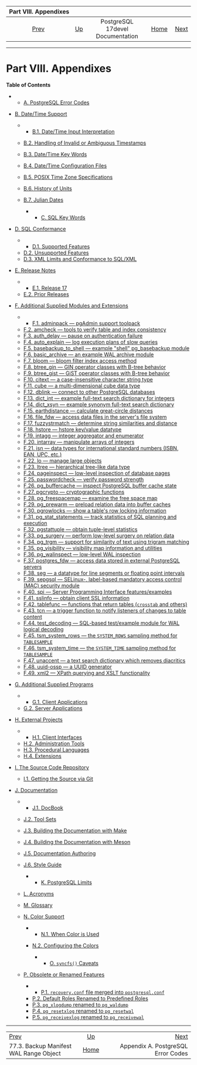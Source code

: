 <!--?xml version="1.0" encoding="UTF-8" standalone="no"?-->

|                               Part VIII. Appendixes                               |                                                     |                                  |                                                       |                                                                      |
| :-------------------------------------------------------------------------------: | :-------------------------------------------------- | :------------------------------: | ----------------------------------------------------: | -------------------------------------------------------------------: |
| [Prev](backup-manifest-wal-ranges.html "77.3. Backup Manifest WAL Range Object")  | [Up](index.html "PostgreSQL 17devel Documentation") | PostgreSQL 17devel Documentation | [Home](index.html "PostgreSQL 17devel Documentation") |  [Next](errcodes-appendix.html "Appendix A. PostgreSQL Error Codes") |

***

# Part VIII. Appendixes

**Table of Contents**

  * *   [A. PostgreSQL Error Codes](errcodes-appendix.html)
* [B. Date/Time Support](datetime-appendix.html)

    <!---->

  * *   [B.1. Date/Time Input Interpretation](datetime-input-rules.html)
  * [B.2. Handling of Invalid or Ambiguous Timestamps](datetime-invalid-input.html)
  * [B.3. Date/Time Key Words](datetime-keywords.html)
  * [B.4. Date/Time Configuration Files](datetime-config-files.html)
  * [B.5. POSIX Time Zone Specifications](datetime-posix-timezone-specs.html)
  * [B.6. History of Units](datetime-units-history.html)
  * [B.7. Julian Dates](datetime-julian-dates.html)

      * *   [C. SQL Key Words](sql-keywords-appendix.html)
* [D. SQL Conformance](features.html)

    <!---->

  * *   [D.1. Supported Features](features-sql-standard.html)
  * [D.2. Unsupported Features](unsupported-features-sql-standard.html)
  * [D.3. XML Limits and Conformance to SQL/XML](xml-limits-conformance.html)

* [E. Release Notes](release.html)

  * *   [E.1. Release 17](release-17.html)
  * [E.2. Prior Releases](release-prior.html)

* [F. Additional Supplied Modules and Extensions](contrib.html)

  * *   [F.1. adminpack — pgAdmin support toolpack](adminpack.html)
  * [F.2. amcheck — tools to verify table and index consistency](amcheck.html)
  * [F.3. auth\_delay — pause on authentication failure](auth-delay.html)
  * [F.4. auto\_explain — log execution plans of slow queries](auto-explain.html)
  * [F.5. basebackup\_to\_shell — example "shell" pg\_basebackup module](basebackup-to-shell.html)
  * [F.6. basic\_archive — an example WAL archive module](basic-archive.html)
  * [F.7. bloom — bloom filter index access method](bloom.html)
  * [F.8. btree\_gin — GIN operator classes with B-tree behavior](btree-gin.html)
  * [F.9. btree\_gist — GiST operator classes with B-tree behavior](btree-gist.html)
  * [F.10. citext — a case-insensitive character string type](citext.html)
  * [F.11. cube — a multi-dimensional cube data type](cube.html)
  * [F.12. dblink — connect to other PostgreSQL databases](dblink.html)
  * [F.13. dict\_int — example full-text search dictionary for integers](dict-int.html)
  * [F.14. dict\_xsyn — example synonym full-text search dictionary](dict-xsyn.html)
  * [F.15. earthdistance — calculate great-circle distances](earthdistance.html)
  * [F.16. file\_fdw — access data files in the server's file system](file-fdw.html)
  * [F.17. fuzzystrmatch — determine string similarities and distance](fuzzystrmatch.html)
  * [F.18. hstore — hstore key/value datatype](hstore.html)
  * [F.19. intagg — integer aggregator and enumerator](intagg.html)
  * [F.20. intarray — manipulate arrays of integers](intarray.html)
  * [F.21. isn — data types for international standard numbers (ISBN, EAN, UPC, etc.)](isn.html)
  * [F.22. lo — manage large objects](lo.html)
  * [F.23. ltree — hierarchical tree-like data type](ltree.html)
  * [F.24. pageinspect — low-level inspection of database pages](pageinspect.html)
  * [F.25. passwordcheck — verify password strength](passwordcheck.html)
  * [F.26. pg\_buffercache — inspect PostgreSQL buffer cache state](pgbuffercache.html)
  * [F.27. pgcrypto — cryptographic functions](pgcrypto.html)
  * [F.28. pg\_freespacemap — examine the free space map](pgfreespacemap.html)
  * [F.29. pg\_prewarm — preload relation data into buffer caches](pgprewarm.html)
  * [F.30. pgrowlocks — show a table's row locking information](pgrowlocks.html)
  * [F.31. pg\_stat\_statements — track statistics of SQL planning and execution](pgstatstatements.html)
  * [F.32. pgstattuple — obtain tuple-level statistics](pgstattuple.html)
  * [F.33. pg\_surgery — perform low-level surgery on relation data](pgsurgery.html)
  * [F.34. pg\_trgm — support for similarity of text using trigram matching](pgtrgm.html)
  * [F.35. pg\_visibility — visibility map information and utilities](pgvisibility.html)
  * [F.36. pg\_walinspect — low-level WAL inspection](pgwalinspect.html)
  * [F.37. postgres\_fdw — access data stored in external PostgreSQL servers](postgres-fdw.html)
  * [F.38. seg — a datatype for line segments or floating point intervals](seg.html)
  * [F.39. sepgsql — SELinux-, label-based mandatory access control (MAC) security module](sepgsql.html)
  * [F.40. spi — Server Programming Interface features/examples](contrib-spi.html)
  * [F.41. sslinfo — obtain client SSL information](sslinfo.html)
  * [F.42. tablefunc — functions that return tables (`crosstab` and others)](tablefunc.html)
  * [F.43. tcn — a trigger function to notify listeners of changes to table content](tcn.html)
  * [F.44. test\_decoding — SQL-based test/example module for WAL logical decoding](test-decoding.html)
  * [F.45. tsm\_system\_rows — the `SYSTEM_ROWS` sampling method for `TABLESAMPLE`](tsm-system-rows.html)
  * [F.46. tsm\_system\_time — the `SYSTEM_TIME` sampling method for `TABLESAMPLE`](tsm-system-time.html)
  * [F.47. unaccent — a text search dictionary which removes diacritics](unaccent.html)
  * [F.48. uuid-ossp — a UUID generator](uuid-ossp.html)
  * [F.49. xml2 — XPath querying and XSLT functionality](xml2.html)

* [G. Additional Supplied Programs](contrib-prog.html)

  * *   [G.1. Client Applications](contrib-prog-client.html)
  * [G.2. Server Applications](contrib-prog-server.html)

* [H. External Projects](external-projects.html)

  * *   [H.1. Client Interfaces](external-interfaces.html)
  * [H.2. Administration Tools](external-admin-tools.html)
  * [H.3. Procedural Languages](external-pl.html)
  * [H.4. Extensions](external-extensions.html)

* [I. The Source Code Repository](sourcerepo.html)

  * [I.1. Getting the Source via Git](git.html)

* [J. Documentation](docguide.html)

  * *   [J.1. DocBook](docguide-docbook.html)
  * [J.2. Tool Sets](docguide-toolsets.html)
  * [J.3. Building the Documentation with Make](docguide-build.html)
  * [J.4. Building the Documentation with Meson](docguide-build-meson.html)
  * [J.5. Documentation Authoring](docguide-authoring.html)
  * [J.6. Style Guide](docguide-style.html)

      * *   [K. PostgreSQL Limits](limits.html)
  * [L. Acronyms](acronyms.html)
  * [M. Glossary](glossary.html)
  * [N. Color Support](color.html)

    <!---->

      * *   [N.1. When Color is Used](color-when.html)
    * [N.2. Configuring the Colors](color-which.html)

      * *   [O. `syncfs()` Caveats](syncfs.html)
  * [P. Obsolete or Renamed Features](appendix-obsolete.html)

    <!---->

      * *   [P.1. `recovery.conf` file merged into `postgresql.conf`](recovery-config.html)
    * [P.2. Default Roles Renamed to Predefined Roles](default-roles.html)
    * [P.3. `pg_xlogdump` renamed to `pg_waldump`](pgxlogdump.html)
    * [P.4. `pg_resetxlog` renamed to `pg_resetwal`](app-pgresetxlog.html)
    * [P.5. `pg_receivexlog` renamed to `pg_receivewal`](app-pgreceivexlog.html)

***

|                                                                                   |                                                       |                                                                      |
| :-------------------------------------------------------------------------------- | :---------------------------------------------------: | -------------------------------------------------------------------: |
| [Prev](backup-manifest-wal-ranges.html "77.3. Backup Manifest WAL Range Object")  |  [Up](index.html "PostgreSQL 17devel Documentation")  |  [Next](errcodes-appendix.html "Appendix A. PostgreSQL Error Codes") |
| 77.3. Backup Manifest WAL Range Object                                            | [Home](index.html "PostgreSQL 17devel Documentation") |                                   Appendix A. PostgreSQL Error Codes |
